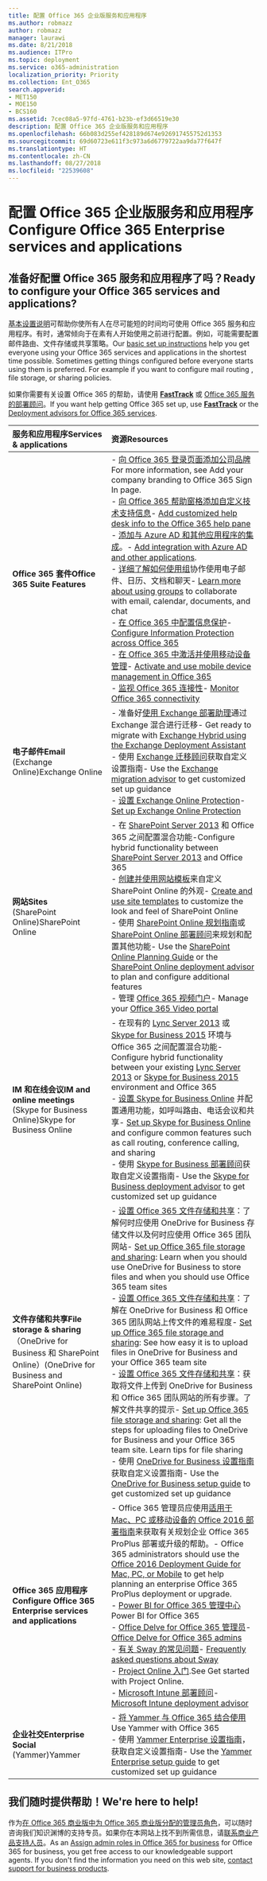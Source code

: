 ```yaml
---
title: 配置 Office 365 企业版服务和应用程序
ms.author: robmazz
author: robmazz
manager: laurawi
ms.date: 8/21/2018
ms.audience: ITPro
ms.topic: deployment
ms.service: o365-administration
localization_priority: Priority
ms.collection: Ent_O365
search.appverid:
- MET150
- MOE150
- BCS160
ms.assetid: 7cec08a5-97fd-4761-b23b-ef3d66519e30
description: 配置 Office 365 企业版服务和应用程序
ms.openlocfilehash: 66b083d255ef428189d674e926917455752d1353
ms.sourcegitcommit: 69d60723e611f3c973a6d6779722aa9da77f647f
ms.translationtype: HT
ms.contentlocale: zh-CN
ms.lasthandoff: 08/27/2018
ms.locfileid: "22539608"
---
```

# <a name="configure-office-365-enterprise-services-and-applications"></a><span data-ttu-id="b4d7c-103">配置 Office 365 企业版服务和应用程序</span><span class="sxs-lookup"><span data-stu-id="b4d7c-103">Configure Office 365 Enterprise services and applications</span></span>

## <a name="ready-to-configure-your-office-365-services-and-applications"></a><span data-ttu-id="b4d7c-104">准备好配置 Office 365 服务和应用程序了吗？</span><span class="sxs-lookup"><span data-stu-id="b4d7c-104">Ready to configure your Office 365 services and applications?</span></span>

<span data-ttu-id="b4d7c-p101">[基本设置说明](https://support.office.com/article/Set-up-Office-365-for-business-6a3a29a0-e616-4713-99d1-15eda62d04fa)可帮助你使所有人在尽可能短的时间均可使用 Office 365 服务和应用程序。有时，通常倾向于在素有人开始使用之前进行配置。例如，可能需要配置邮件路由、文件存储或共享策略。</span><span class="sxs-lookup"><span data-stu-id="b4d7c-p101">Our [basic set up instructions](https://support.office.com/article/Set-up-Office-365-for-business-6a3a29a0-e616-4713-99d1-15eda62d04fa) help you get everyone using your Office 365 services and applications in the shortest time possible. Sometimes getting things configured before everyone starts using them is preferred. For example if you want to configure mail routing , file storage, or sharing policies.</span></span> 
  
<span data-ttu-id="b4d7c-108">如果你需要有关设置 Office 365 的帮助，请使用 **[FastTrack](https://fasttrack.microsoft.com/office)** 或 [Office 365 服务的部署顾问](deployment-advisors-for-office-365.md)。</span><span class="sxs-lookup"><span data-stu-id="b4d7c-108">If you want help getting Office 365 set up, use **[FastTrack](https://fasttrack.microsoft.com/office)** or the [Deployment advisors for Office 365 services](deployment-advisors-for-office-365.md).</span></span>
  
|<span data-ttu-id="b4d7c-109">**服务和应用程序**</span><span class="sxs-lookup"><span data-stu-id="b4d7c-109">**Services & applications**</span></span>|<span data-ttu-id="b4d7c-110">**资源**</span><span class="sxs-lookup"><span data-stu-id="b4d7c-110">**Resources**</span></span>|
|:-----|:-----|
|<span data-ttu-id="b4d7c-111">**Office 365 套件**</span><span class="sxs-lookup"><span data-stu-id="b4d7c-111">**Office 365 Suite Features**</span></span> |<span data-ttu-id="b4d7c-112">- [向 Office 365 登录页面添加公司品牌](https://support.office.com/article/Add-your-company-branding-to-Office-365-Sign-In-Page-a1229cdb-ce19-4da5-90c7-2b9b146aef0a)</span><span class="sxs-lookup"><span data-stu-id="b4d7c-112">For more information, see Add your company branding to Office 365 Sign In page.</span></span> <br> <span data-ttu-id="b4d7c-113">- [向 Office 365 帮助窗格添加自定义技术支持信息](https://support.office.com/article/Add-customized-help-desk-info-to-the-Office-365-help-pane-9dd9b104-68f7-4d49-9a30-82561c7d79a3)</span><span class="sxs-lookup"><span data-stu-id="b4d7c-113">- [Add customized help desk info to the Office 365 help pane](https://support.office.com/article/Add-customized-help-desk-info-to-the-Office-365-help-pane-9dd9b104-68f7-4d49-9a30-82561c7d79a3)</span></span> <br> <span data-ttu-id="b4d7c-114">- [添加与 Azure AD 和其他应用程序的集成](https://support.office.com/article/Integrated-Apps-and-Azure-AD-for-Office-365-administrators-cb2250e3-451e-416f-bf4e-363549652c2a)。</span><span class="sxs-lookup"><span data-stu-id="b4d7c-114">- [Add integration with Azure AD and other applications](https://support.office.com/article/Integrated-Apps-and-Azure-AD-for-Office-365-administrators-cb2250e3-451e-416f-bf4e-363549652c2a).</span></span>  <br> <span data-ttu-id="b4d7c-115">- [详细了解如何使用组](https://support.office.com/Article/Learn-more-about-groups-b565caa1-5c40-40ef-9915-60fdb2d97fa2)协作使用电子邮件、日历、文档和聊天</span><span class="sxs-lookup"><span data-stu-id="b4d7c-115">- [Learn more about using groups](https://support.office.com/Article/Learn-more-about-groups-b565caa1-5c40-40ef-9915-60fdb2d97fa2) to collaborate with email, calendar, documents, and chat</span></span> <br> <span data-ttu-id="b4d7c-116">- [在 Office 365 中配置信息保护](https://technet.microsoft.com/library/dn532171.aspx)</span><span class="sxs-lookup"><span data-stu-id="b4d7c-116">- [Configure Information Protection across Office 365](https://technet.microsoft.com/library/dn532171.aspx)</span></span> <br> <span data-ttu-id="b4d7c-117">- [在 Office 365 中激活并使用移动设备管理](https://support.office.microsoft.com/article/Manage-mobile-devices-in-Office-365-dd892318-bc44-4eb1-af00-9db5430be3cd)</span><span class="sxs-lookup"><span data-stu-id="b4d7c-117">- [Activate and use mobile device management in Office 365](https://support.office.microsoft.com/article/Manage-mobile-devices-in-Office-365-dd892318-bc44-4eb1-af00-9db5430be3cd)</span></span> <br> <span data-ttu-id="b4d7c-118">- [监视 Office 365 连接性](monitor-connectivity.md)</span><span class="sxs-lookup"><span data-stu-id="b4d7c-118">- [Monitor Office 365 connectivity](monitor-connectivity.md)</span></span> |
|<span data-ttu-id="b4d7c-119">**电子邮件**</span><span class="sxs-lookup"><span data-stu-id="b4d7c-119">**Email**</span></span> <br> <span data-ttu-id="b4d7c-120">(Exchange Online)</span><span class="sxs-lookup"><span data-stu-id="b4d7c-120">Exchange Online</span></span> | <span data-ttu-id="b4d7c-121">- 准备好[使用 Exchange 部署助理](https://technet.microsoft.com/exdeploy2013)通过 Exchange 混合进行迁移</span><span class="sxs-lookup"><span data-stu-id="b4d7c-121">- Get ready to migrate with [Exchange Hybrid using the Exchange Deployment Assistant](https://technet.microsoft.com/exdeploy2013)</span></span>  <br> <span data-ttu-id="b4d7c-122">- 使用 [Exchange 迁移顾问](https://aka.ms/office365setup)获取自定义设置指南</span><span class="sxs-lookup"><span data-stu-id="b4d7c-122">- Use the [Exchange migration advisor](https://aka.ms/office365setup) to get customized set up guidance</span></span>  <br> <span data-ttu-id="b4d7c-123">- [设置 Exchange Online Protection](https://technet.microsoft.com/library/jj723153%28v=exchg.150%29.aspx)</span><span class="sxs-lookup"><span data-stu-id="b4d7c-123">- [Set up Exchange Online Protection](https://technet.microsoft.com/library/jj723153%28v=exchg.150%29.aspx)</span></span> |
|<span data-ttu-id="b4d7c-124">**网站**</span><span class="sxs-lookup"><span data-stu-id="b4d7c-124">**Sites**</span></span> <br> <span data-ttu-id="b4d7c-125">(SharePoint Online)</span><span class="sxs-lookup"><span data-stu-id="b4d7c-125">SharePoint Online</span></span> | <span data-ttu-id="b4d7c-126">- 在 [SharePoint Server 2013](https://technet.microsoft.com/library/jj838715) 和 Office 365 之间配置混合功能</span><span class="sxs-lookup"><span data-stu-id="b4d7c-126">-Configure hybrid functionality between [SharePoint Server 2013](https://technet.microsoft.com/library/jj838715) and Office 365</span></span> <br> <span data-ttu-id="b4d7c-127">- [创建并使用网站模板](https://support.office.com/article/Create-and-use-site-templates-60371B0F-00E0-4C49-A844-34759EBDD989)来自定义 SharePoint Online 的外观</span><span class="sxs-lookup"><span data-stu-id="b4d7c-127">- [Create and use site templates](https://support.office.com/article/Create-and-use-site-templates-60371B0F-00E0-4C49-A844-34759EBDD989) to customize the look and feel of SharePoint Online</span></span> <br> <span data-ttu-id="b4d7c-128">- 使用 [SharePoint Online 规划指南](https://support.office.com/article/SharePoint-Online-Planning-Guide-for-Office-365-for-business-d5089cdf-3fd2-4230-acbd-20ecda2f9bb8)或 [SharePoint Online 部署顾问](https://aka.ms/spoguidance)来规划和配置其他功能</span><span class="sxs-lookup"><span data-stu-id="b4d7c-128">- Use the [SharePoint Online Planning Guide](https://support.office.com/article/SharePoint-Online-Planning-Guide-for-Office-365-for-business-d5089cdf-3fd2-4230-acbd-20ecda2f9bb8) or the [SharePoint Online deployment advisor](https://aka.ms/spoguidance) to plan and configure additional features</span></span> <br> <span data-ttu-id="b4d7c-129">- 管理 [Office 365 视频门户](https://support.office.com/article/Manage-your-Office-365-Video-portal-c059465b-eba9-44e1-b8c7-8ff7793ff5da)</span><span class="sxs-lookup"><span data-stu-id="b4d7c-129">- Manage your [Office 365 Video portal](https://support.office.com/article/Manage-your-Office-365-Video-portal-c059465b-eba9-44e1-b8c7-8ff7793ff5da)</span></span> |
|<span data-ttu-id="b4d7c-130">**IM 和在线会议**</span><span class="sxs-lookup"><span data-stu-id="b4d7c-130">**IM and online meetings**</span></span> <br> <span data-ttu-id="b4d7c-131">(Skype for Business Online)</span><span class="sxs-lookup"><span data-stu-id="b4d7c-131">Skype for Business Online</span></span> | <span data-ttu-id="b4d7c-132">- 在现有的 [Lync Server 2013](https://technet.microsoft.com/library/jj204805) 或 [Skype for Business 2015](https://technet.microsoft.com/library/jj205403) 环境与 Office 365 之间配置混合功能</span><span class="sxs-lookup"><span data-stu-id="b4d7c-132">- Configure hybrid functionality between your existing [Lync Server 2013](https://technet.microsoft.com/library/jj204805) or [Skype for Business 2015](https://technet.microsoft.com/library/jj205403) environment and Office 365</span></span>  <br> <span data-ttu-id="b4d7c-133">- [设置 Skype for Business Online](https://support.office.com/article/Set-up-Skype-for-Business-Online-40296968-e779-4259-980b-c2de1c044c6e) 并配置通用功能，如呼叫路由、电话会议和共享</span><span class="sxs-lookup"><span data-stu-id="b4d7c-133">- [Set up Skype for Business Online](https://support.office.com/article/Set-up-Skype-for-Business-Online-40296968-e779-4259-980b-c2de1c044c6e) and configure common features such as call routing, conference calling, and sharing</span></span>  <br> <span data-ttu-id="b4d7c-134">- 使用 [Skype for Business 部署顾问](https://aka.ms/skypeguidance)获取自定义设置指南</span><span class="sxs-lookup"><span data-stu-id="b4d7c-134">- Use the [Skype for Business deployment advisor](https://aka.ms/skypeguidance) to get customized set up guidance</span></span> |
| <span data-ttu-id="b4d7c-135">**文件存储和共享**</span><span class="sxs-lookup"><span data-stu-id="b4d7c-135">**File storage & sharing**</span></span> <br> <span data-ttu-id="b4d7c-136">（OneDrive for Business 和 SharePoint Online）</span><span class="sxs-lookup"><span data-stu-id="b4d7c-136">(OneDrive for Business and SharePoint Online)</span></span> | <span data-ttu-id="b4d7c-137">- [设置 Office 365 文件存储和共享](https://support.office.com/article/7aa9cdc8-2245-4218-81ee-86fa7c35f1de#BKMK_WhatDif)：了解何时应使用 OneDrive for Business 存储文件以及何时应使用 Office 365 团队网站</span><span class="sxs-lookup"><span data-stu-id="b4d7c-137">- [Set up Office 365 file storage and sharing](https://support.office.com/article/7aa9cdc8-2245-4218-81ee-86fa7c35f1de#BKMK_WhatDif): Learn when you should use OneDrive for Business to store files and when you should use Office 365 team sites</span></span> <br> <span data-ttu-id="b4d7c-138">- [设置 Office 365 文件存储和共享](https://support.office.com/article/7aa9cdc8-2245-4218-81ee-86fa7c35f1de#BKMK_MoveDocsVideo)：了解在 OneDrive for Business 和 Office 365 团队网站上传文件的难易程度</span><span class="sxs-lookup"><span data-stu-id="b4d7c-138">- [Set up Office 365 file storage and sharing](https://support.office.com/article/7aa9cdc8-2245-4218-81ee-86fa7c35f1de#BKMK_MoveDocsVideo): See how easy it is to upload files in OneDrive for Business and your Office 365 team site</span></span> <br> <span data-ttu-id="b4d7c-p102">- [设置 Office 365 文件存储和共享](https://support.office.com/article/7aa9cdc8-2245-4218-81ee-86fa7c35f1de#BKMK_Store)：获取将文件上传到 OneDrive for Business 和 Office 365 团队网站的所有步骤。了解文件共享的提示</span><span class="sxs-lookup"><span data-stu-id="b4d7c-p102">- [Set up Office 365 file storage and sharing](https://support.office.com/article/7aa9cdc8-2245-4218-81ee-86fa7c35f1de#BKMK_Store): Get all the steps for uploading files to OneDrive for Business and your Office 365 team site. Learn tips for file sharing </span></span><br> <span data-ttu-id="b4d7c-141">- 使用 [OneDrive for Business 设置指南](https://aka.ms/OD4Bguidance)获取自定义设置指南</span><span class="sxs-lookup"><span data-stu-id="b4d7c-141">- Use the [OneDrive for Business setup guide](https://aka.ms/OD4Bguidance) to get customized set up guidance</span></span> |
|<span data-ttu-id="b4d7c-142">**Office 365 应用程序**</span><span class="sxs-lookup"><span data-stu-id="b4d7c-142">**Configure Office 365 Enterprise services and applications**</span></span> | <span data-ttu-id="b4d7c-143">- Office 365 管理员应使用[适用于 Mac、PC 或移动设备的 Office 2016 部署指南](https://technet.microsoft.com/library/cc303401%28v=office.16%29.aspx)来获取有关规划企业 Office 365 ProPlus 部署或升级的帮助。</span><span class="sxs-lookup"><span data-stu-id="b4d7c-143">- Office 365 administrators should use the [Office 2016 Deployment Guide for Mac, PC, or Mobile](https://technet.microsoft.com/library/cc303401%28v=office.16%29.aspx) to get help planning an enterprise Office 365 ProPlus deployment or upgrade.</span></span>  <br> <span data-ttu-id="b4d7c-144">- [Power BI for Office 365 管理中心](https://support.office.com/article/Power-BI-for-Office-365-Admin-Center-Help-5e391ecb-500c-47a3-bd0f-a6173b541044)</span><span class="sxs-lookup"><span data-stu-id="b4d7c-144">Power BI for Office 365</span></span> <br> <span data-ttu-id="b4d7c-145">- [Office Delve for Office 365 管理员](https://support.office.com/article/Office-Delve-for-Office-365-admins-54f87a42-15a4-44b4-9df0-d36287d9531b)</span><span class="sxs-lookup"><span data-stu-id="b4d7c-145">- [Office Delve for Office 365 admins](https://support.office.com/article/Office-Delve-for-Office-365-admins-54f87a42-15a4-44b4-9df0-d36287d9531b)</span></span> <br> <span data-ttu-id="b4d7c-146">- [有关 Sway 的常见问题](https://support.office.com/article/446380fa-25bf-47b2-996c-e12cb2f9d075)</span><span class="sxs-lookup"><span data-stu-id="b4d7c-146">- [Frequently asked questions about Sway](https://support.office.com/article/446380fa-25bf-47b2-996c-e12cb2f9d075)</span></span> <br> <span data-ttu-id="b4d7c-147">- [Project Online 入门](https://support.office.com/article/Get-started-with-Project-Online-e3e5f64f-ada5-4f9d-a578-130b2d4e5f11).</span><span class="sxs-lookup"><span data-stu-id="b4d7c-147">See Get started with Project Online.</span></span>  <br> <span data-ttu-id="b4d7c-148">- [Microsoft Intune 部署顾问](https://aka.ms/intuneguidance)</span><span class="sxs-lookup"><span data-stu-id="b4d7c-148">- [Microsoft Intune deployment advisor](https://aka.ms/intuneguidance)</span></span> |
|<span data-ttu-id="b4d7c-149">**企业社交**</span><span class="sxs-lookup"><span data-stu-id="b4d7c-149">**Enterprise Social**</span></span> <br> <span data-ttu-id="b4d7c-150">(Yammer)</span><span class="sxs-lookup"><span data-stu-id="b4d7c-150">Yammer</span></span> | <span data-ttu-id="b4d7c-151">- [将 Yammer 与 Office 365 结合使用](https://support.office.com/article/Plan-for-Yammer-integration-with-Office-365-4086681f-6de1-4d39-aa72-752b2af1cbd7)</span><span class="sxs-lookup"><span data-stu-id="b4d7c-151">Use Yammer with Office 365</span></span>  <br> <span data-ttu-id="b4d7c-152">- 使用 [Yammer Enterprise 设置指南](https://aka.ms/yammerdeploy)，获取自定义设置指南</span><span class="sxs-lookup"><span data-stu-id="b4d7c-152">- Use the [Yammer Enterprise setup guide](https://aka.ms/yammerdeploy) to get customized set up guidance</span></span> |
   
## <a name="were-here-to-help"></a><span data-ttu-id="b4d7c-153">我们随时提供帮助！</span><span class="sxs-lookup"><span data-stu-id="b4d7c-153">We're here to help!</span></span>

<span data-ttu-id="b4d7c-p103">作为[在 Office 365 商业版中为 Office 365 商业版分配的管理员角色](https://support.office.com/article/eac4d046-1afd-4f1a-85fc-8219c79e1504)，可以随时咨询我们知识渊博的支持专员。如果你在本网站上找不到所需信息，请[联系商业产品支持人员](https://support.office.com/article/32a17ca7-6fa0-4870-8a8d-e25ba4ccfd4b)。</span><span class="sxs-lookup"><span data-stu-id="b4d7c-p103">As an [Assign admin roles in Office 365 for business](https://support.office.com/article/eac4d046-1afd-4f1a-85fc-8219c79e1504) for Office 365 for business, you get free access to our knowledgeable support agents. If you don't find the information you need on this web site, [contact support for business products](https://support.office.com/article/32a17ca7-6fa0-4870-8a8d-e25ba4ccfd4b).</span></span>